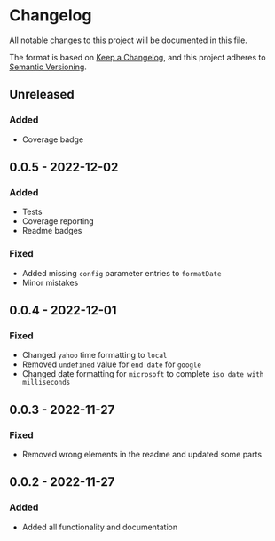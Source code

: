 # Changelog

All notable changes to this project will be documented in this file.

The format is based on [Keep a Changelog](https://keepachangelog.com/en/1.0.0/),
and this project adheres to [Semantic Versioning](https://semver.org/spec/v2.0.0.html).

## Unreleased
### Added
- Coverage badge

## 0.0.5 - 2022-12-02
### Added
- Tests
- Coverage reporting
- Readme badges

### Fixed
- Added missing `config` parameter entries to `formatDate`
- Minor mistakes

## 0.0.4 - 2022-12-01
### Fixed
- Changed `yahoo` time formatting to `local`
- Removed `undefined` value for `end date` for `google`
- Changed date formatting for `microsoft` to complete `iso date with milliseconds`

## 0.0.3 - 2022-11-27
### Fixed
- Removed wrong elements in the readme and updated some parts

## 0.0.2 - 2022-11-27
### Added
- Added all functionality and documentation
